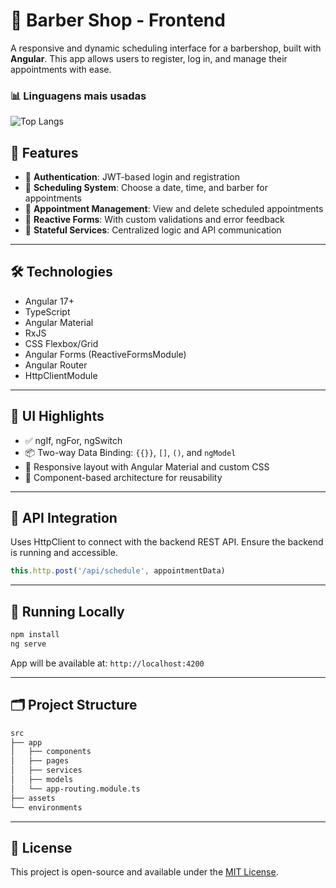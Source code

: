 # 💈 Barber Shop - Frontend

A responsive and dynamic scheduling interface for a barbershop, built with **Angular**. This app allows users to register, log in, and manage their appointments with ease.

### 📊 Linguagens mais usadas

![Top Langs](https://github-readme-stats.vercel.app/api/top-langs/?username=juliocbms&repo=minhabarbeariafront&layout=compact&theme=transparent)

## 📌 Features

- 🧾 **Authentication**: JWT-based login and registration
- 📅 **Scheduling System**: Choose a date, time, and barber for appointments
- 🧹 **Appointment Management**: View and delete scheduled appointments
- 🔄 **Reactive Forms**: With custom validations and error feedback
- 🧠 **Stateful Services**: Centralized logic and API communication

---

## 🛠 Technologies

- Angular 17+
- TypeScript
- Angular Material
- RxJS
- CSS Flexbox/Grid
- Angular Forms (ReactiveFormsModule)
- Angular Router
- HttpClientModule

---

## 🎨 UI Highlights

- ✅ ngIf, ngFor, ngSwitch
- 📦 Two-way Data Binding: `{{}}`, `[]`, `()`, and `ngModel`
- 🎯 Responsive layout with Angular Material and custom CSS
- 🧩 Component-based architecture for reusability

---

## 🔗 API Integration

Uses HttpClient to connect with the backend REST API. Ensure the backend is running and accessible.

```ts
this.http.post('/api/schedule', appointmentData)
```

---

## 🚀 Running Locally

```bash
npm install
ng serve
```

App will be available at: `http://localhost:4200`

---

## 🗂 Project Structure

```bash
src
├── app
│   ├── components
│   ├── pages
│   ├── services
│   ├── models
│   └── app-routing.module.ts
├── assets
└── environments
```

---

## 📄 License

This project is open-source and available under the [MIT License](LICENSE).
